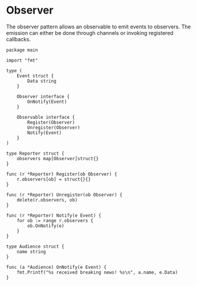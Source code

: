 # Observer
The observer pattern allows an observable to emit events to observers. The emission can either be
done through channels or invoking registered callbacks.

```golang
package main

import "fmt"

type (
	Event struct {
		Data string
	}

	Observer interface {
		OnNotify(Event)
	}

	Observable interface {
		Register(Observer)
		Unregister(Observer)
		Notify(Event)
	}
)

type Reporter struct {
	observers map[Observer]struct{}
}

func (r *Reporter) Register(ob Observer) {
	r.observers[ob] = struct{}{}
}

func (r *Reporter) Unregister(ob Observer) {
	delete(r.observers, ob)
}

func (r *Reporter) Notify(e Event) {
	for ob := range r.observers {
		ob.OnNotify(e)
	}
}

type Audience struct {
	name string
}

func (a *Audience) OnNotify(e Event) {
	fmt.Printf("%s received breaking news! %s\n", a.name, e.Data)
}
```